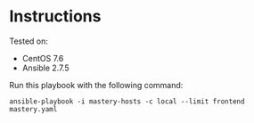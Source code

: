 # Instructions

Tested on:
- CentOS 7.6
- Ansible 2.7.5

Run this playbook with the following command:

    ansible-playbook -i mastery-hosts -c local --limit frontend mastery.yaml
